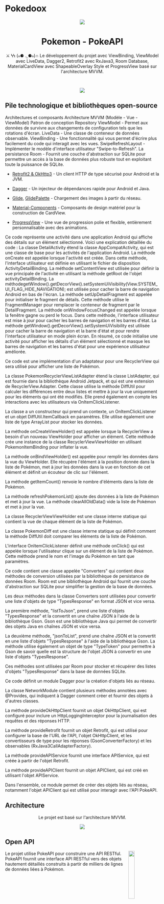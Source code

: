 # Pokedoox
<p align="center">
<img src="https://user-images.githubusercontent.com/85010162/150538692-6323d2fd-437e-45b0-946f-690a8ec5e829.png"/>
</p>

<h1 align="center">Pokemon - PokeAPI</h1>



<p align="center">  
⚔️ ϞϞ (๑⚈ ․̫ ⚈๑)∩ Le développement du projet avec ViewBinding, ViewModel avec LiveData, Dagger2, Retrofit2 avec RxJava3, Room Database, MaterialCardView avec ShapeableOverlay Style et ProgressView basé sur l'architecture MVVM.
</p>
</br>

<p align="center">
<img src="https://user-images.githubusercontent.com/85010162/150537968-23b0f9fb-066b-4170-b1f6-5a76e0fd6d12.png"/>
</p>



## Pile technologique et bibliothèques open-source
Architectures et composants
Architecture MVVM (Modèle - Vue - ViewModel)
Patron de conception Repository
ViewModel - Permet aux données de survivre aux changements de configuration tels que les rotations d'écran.
LiveData - Une classe de conteneur de données observable.
ViewBinding - Une fonctionnalité qui vous permet d'écrire plus facilement du code qui interagit avec les vues.
SwipeRefreshLayout - Implémenter le modèle d'interface utilisateur "Swipe-to-Refresh".
La persistance Room - Fournit une couche d'abstraction sur SQLite pour permettre un accès à la base de données plus robuste tout en exploitant toute la puissance de SQLite.
- [Retrofit2 & OkHttp3](https://github.com/square/retrofit) - Un client HTTP de type sécurisé pour Android et la JVM.

- [Dagger](https://github.com/google/dagger) - Un injecteur de dépendances rapide pour Android et Java.

- [Glide](https://github.com/bumptech/glide), [GlidePalette](https://github.com/florent37/GlidePalette) - Chargement des images à partir du réseau.
- [Material-Components](https://github.com/material-components/material-components-android) - Composants de design matériel pour la construction de CardView.
- [ProgressView](https://github.com/skydoves/progressview) - Une vue de progression polie et flexible, entièrement personnalisable avec des animations.

Ce code représente une activité dans une application Android qui affiche des détails sur un élément sélectionné. Voici une explication détaillée du code : 
La classe DetailActivity étend la classe AppCompatActivity, qui est une classe de base pour les activités de l'application Android.
 La méthode onCreate est appelée lorsque l'activité est créée. Dans cette méthode, l'interface utilisateur est définie en utilisant le fichier de disposition ActivityDetailBinding. 
La méthode setContentView est utilisée pour définir la vue principale de l'activité en utilisant la méthode getRoot de l'objet activityDetailBinding. 
La méthodegetWindow().getDecorView().setSystemUiVisibility(View.SYSTEM_UI_FLAG_HIDE_NAVIGATION); est utilisée pour cacher la barre de navigation Android en bas de l'écran. 
La méthode setUpDetailFragment est appelée pour initialiser le fragment de détails. Cette méthode utilise le FragmentManager pour remplacer le conteneur de fragment par le DetailFragment. 
La méthode onWindowFocusChanged est appelée lorsque la fenêtre gagne ou perd le focus. Dans cette méthode, l'interface utilisateur est mise à jour pour cacher les barres de navigation et les barres d'état.
 La méthode getWindow().getDecorView().setSystemUiVisibility est utilisée pour cacher la barre de navigation et la barre d'état et pour rendre l'interface utilisateur en mode plein écran. 
En résumé, ce code initialise une activité pour afficher les détails d'un élément sélectionné et masque les barres de navigation et les barres d'état pour une expérience utilisateur améliorée.

Ce code est une implémentation d'un adaptateur pour une RecyclerView qui sera utilisé pour afficher une liste de Pokémon.

La classe PokemonRecyclerViewListAdapter étend la classe ListAdapter, qui est fournie dans la bibliothèque Android Jetpack, et qui est une extension de RecyclerView.Adapter. Cette classe utilise la méthode DiffUtil pour calculer les différences entre deux listes et mettre à jour la vue uniquement pour les éléments qui ont été modifiés. Elle prend également en compte les interactions avec les utilisateurs via OnItemClickListener.

La classe a un constructeur qui prend un contexte, un OnItemClickListener et un objet DiffUtil.ItemCallback en paramètres. Elle utilise également une liste de type ArrayList pour stocker les données.

La méthode onCreateViewHolder() est appelée lorsque la RecyclerView a besoin d'un nouveau ViewHolder pour afficher un élément. Cette méthode crée une instance de la classe RecyclerViewViewHolder en utilisant PokemonItemBinding pour inflater la vue.

La méthode onBindViewHolder() est appelée pour remplir les données dans la vue du ViewHolder. Elle récupère l'élément à la position donnée dans la liste de Pokémon, met à jour les données dans la vue en fonction de cet élément et définit un écouteur de clic sur l'élément.

La méthode getItemCount() renvoie le nombre d'éléments dans la liste de Pokémon.

La méthode refreshPokemonList() ajoute des données à la liste de Pokémon et met à jour la vue. La méthode clearAllOldData() vide la liste de Pokémon et met à jour la vue.

La classe RecyclerViewViewHolder est une classe interne statique qui contient la vue de chaque élément de la liste de Pokémon.

La classe PokemonDiff est une classe interne statique qui définit comment la méthode DiffUtil doit comparer les éléments de la liste de Pokémon.

L'interface OnItemClickListener définit une méthode onClick() qui est appelée lorsque l'utilisateur clique sur un élément de la liste de Pokémon. Cette méthode prend le nom et l'image du Pokémon en tant que paramètres.



Ce code contient une classe appelée "Converters" qui contient deux méthodes de conversion utilisées par la bibliothèque de persistance de données Room. Room est une bibliothèque Android qui fournit une couche d'abstraction sur SQLite pour simplifier la gestion de la base de données.

Les deux méthodes dans la classe Converters sont utilisées pour convertir une liste d'objets de type "TypesResponse" en format JSON et vice versa.

La première méthode, "listToJson", prend une liste d'objets "TypesResponse" et la convertit en une chaîne JSON à l'aide de la bibliothèque Gson. Gson est une bibliothèque Java qui permet de convertir des objets Java en chaînes JSON et vice versa.

La deuxième méthode, "jsonToList", prend une chaîne JSON et la convertit en une liste d'objets "TypesResponse" à l'aide de la bibliothèque Gson. La méthode utilise également un objet de type "TypeToken" pour permettre à Gson de savoir quelle est la structure de l'objet JSON à convertir en une liste d'objets "TypesResponse".

Ces méthodes sont utilisées par Room pour stocker et récupérer des listes d'objets "TypesResponse" dans la base de données SQLite.



Ce code définit un module Dagger pour la création d'objets liés au réseau.

La classe NetworkModule contient plusieurs méthodes annotées avec @Provides, qui indiquent à Dagger comment créer et fournir des objets à d'autres classes.

La méthode provideOkHttpClient fournit un objet OkHttpClient, qui est configuré pour inclure un HttpLoggingInterceptor pour la journalisation des requêtes et des réponses HTTP.

La méthode provideRetrofit fournit un objet Retrofit, qui est utilisé pour configurer la base de l'URL de l'API, l'objet OkHttpClient, et les convertisseurs de type pour les réponses (GsonConverterFactory) et les observables (RxJava3CallAdapterFactory).

La méthode provideAPIService fournit une interface APIService, qui est créée à partir de l'objet Retrofit.

La méthode provideAPIClient fournit un objet APIClient, qui est créé en utilisant l'objet APIService.

Dans l'ensemble, ce module permet de créer des objets liés au réseau, notamment l'objet APIClient qui est utilisé pour interagir avec l'API PokeAPI.
 






## Architecture
<p align="center">
Le projet est basé sur l'architecture MVVM.
</p>

<p align="center">
<img src="C:\Users\sboul\OneDrive\Bureau\PokeAPI-Java-master\Cap.png"/>
</p>

## Open API
<img src="https://user-images.githubusercontent.com/85010162/150532477-e758e4db-6261-47da-81da-815139a0be8d.png" align="right" width="20%"/>

Le projet utilise PokeAPI pour construire une API RESTful.<br>
PokeAPI fournit une interface API RESTful vers des objets hautement détaillés construits à partir de milliers de lignes de données liées à Pokémon.
